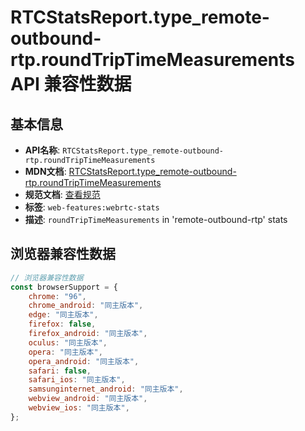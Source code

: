 # RTCStatsReport.type_remote-outbound-rtp.roundTripTimeMeasurements API 兼容性数据

## 基本信息

- **API名称**: `RTCStatsReport.type_remote-outbound-rtp.roundTripTimeMeasurements`
- **MDN文档**: [RTCStatsReport.type_remote-outbound-rtp.roundTripTimeMeasurements](https://developer.mozilla.org/docs/Web/API/RTCRemoteOutboundRtpStreamStats/roundTripTimeMeasurements)
- **规范文档**: [查看规范](https://w3c.github.io/webrtc-stats/#dom-rtcremoteoutboundrtpstreamstats-roundtriptimemeasurements)
- **标签**: `web-features:webrtc-stats`
- **描述**: `roundTripTimeMeasurements` in 'remote-outbound-rtp' stats

## 浏览器兼容性数据

```javascript
// 浏览器兼容性数据
const browserSupport = {
    chrome: "96",
    chrome_android: "同主版本",
    edge: "同主版本",
    firefox: false,
    firefox_android: "同主版本",
    oculus: "同主版本",
    opera: "同主版本",
    opera_android: "同主版本",
    safari: false,
    safari_ios: "同主版本",
    samsunginternet_android: "同主版本",
    webview_android: "同主版本",
    webview_ios: "同主版本",
};

```


